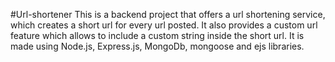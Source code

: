 #Url-shortener
This is a backend project that offers a url shortening service, which creates a short url for every url posted. It also provides a custom url feature which allows to include a custom string inside the short url. It is made using Node.js, Express.js, MongoDb, mongoose and ejs libraries.
